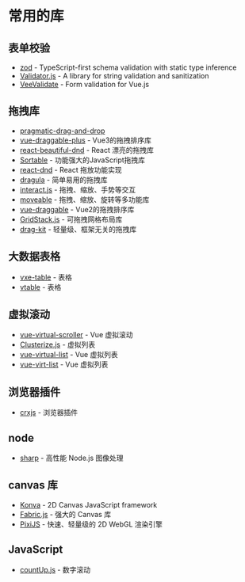 # 常用的库

## 表单校验

- [zod](https://github.com/colinhacks/zod) - TypeScript-first schema validation with static type inference
- [Validator.js](https://github.com/validatorjs/validator.js) - A library for string validation and sanitization
- [VeeValidate](https://vee-validate.logaretm.com/v4/) - Form validation for Vue.js

## 拖拽库

- [pragmatic-drag-and-drop](https://github.com/atlassian/pragmatic-drag-and-drop)
- [vue-draggable-plus](https://vue-draggable-plus.pages.dev/) - Vue3的拖拽排序库
- [react-beautiful-dnd](https://github.com/atlassian/react-beautiful-dnd) - React 漂亮的拖拽库
- [Sortable](https://github.com/SortableJS/Sortable) - 功能强大的JavaScript拖拽库
- [react-dnd](https://react-dnd.github.io/react-dnd/) - React 拖放功能实现
- [dragula](https://bevacqua.github.io/dragula/) - 简单易用的拖拽库
- [interact.js](https://interactjs.io/) - 拖拽、缩放、手势等交互
- [moveable](https://github.com/daybrush/moveable) - 拖拽、缩放、旋转等多功能库
- [vue-draggable](https://github.com/SortableJS/Vue.Draggable) - Vue2的拖拽排序库
- [GridStack.js](https://gridstackjs.com/) - 可拖拽网格布局库
- [drag-kit](https://github.com/daybrush/drag-kit) - 轻量级、框架无关的拖拽库

## 大数据表格

- [vxe-table](https://github.com/x-extends/vxe-table) - 表格
- [vtable](https://visactor.com/vtable) - 表格

## 虚拟滚动

- [vue-virtual-scroller](https://github.com/Akryum/vue-virtual-scroller) - Vue 虚拟滚动
- [Clusterize.js](https://github.com/NeXTs/Clusterize.js) - 虚拟列表
- [vue-virtual-list](https://github.com/tangbc/vue-virtual-list) - Vue 虚拟列表
- [vue-virt-list](https://keno-lee.github.io/vue-virt-list/) - Vue 虚拟列表

## 浏览器插件

- [crxjs](https://crxjs.dev/vite-plugin/) - 浏览器插件

## node

- [sharp](https://sharp.nodejs.cn/) - 高性能 Node.js 图像处理

## canvas 库

- [Konva](https://konvajs.org/) - 2D Canvas JavaScript framework
- [Fabric.js](http://fabricjs.com/) - 强大的 Canvas 库
- [PixiJS](https://pixijs.com/) - 快速、轻量级的 2D WebGL 渲染引擎

## JavaScript

- [countUp.js](https://github.com/inorganik/countUp.js) - 数字滚动
